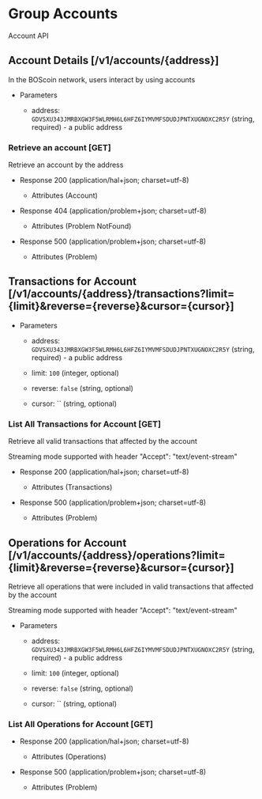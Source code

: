 # Group Accounts
Account API

## Account Details [/v1/accounts/{address}]
<p> In the BOScoin network, users interact by using accounts </p>

+ Parameters

    + address: `GDVSXU343JMRBXGW3F5WLRMH6L6HFZ6IYMVMFSDUDJPNTXUGNOXC2R5Y` (string, required) - a public address

### Retrieve an account [GET]
<p> Retrieve an account by the address </p>

+ Response 200 (application/hal+json; charset=utf-8)

    + Attributes (Account)

+ Response 404 (application/problem+json; charset=utf-8)

    + Attributes (Problem NotFound)

+ Response 500 (application/problem+json; charset=utf-8)
    
    + Attributes (Problem)
    

## Transactions for Account [/v1/accounts/{address}/transactions?limit={limit}&reverse={reverse}&cursor={cursor}]

+ Parameters

    + address: `GDVSXU343JMRBXGW3F5WLRMH6L6HFZ6IYMVMFSDUDJPNTXUGNOXC2R5Y` (string, required) - a public address
    
    + limit: `100` (integer, optional)
            
    + reverse: `false` (string, optional)
            
    + cursor: `` (string, optional)


### List All Transactions for Account [GET]
<p> Retrieve all valid transactions that affected by the account </p>
<p> Streaming mode supported with header "Accept": "text/event-stream" </p>

+ Response 200 (application/hal+json; charset=utf-8)

    + Attributes (Transactions)

+ Response 500 (application/problem+json; charset=utf-8)
    
    + Attributes (Problem)


## Operations for Account [/v1/accounts/{address}/operations?limit={limit}&reverse={reverse}&cursor={cursor}]
<p> Retrieve all operations that were included in valid transactions that affected by the account </p>
<p> Streaming mode supported with header "Accept": "text/event-stream" </p>

+ Parameters

    + address: `GDVSXU343JMRBXGW3F5WLRMH6L6HFZ6IYMVMFSDUDJPNTXUGNOXC2R5Y` (string, required) - a public address

    + limit: `100` (integer, optional)
        
    + reverse: `false` (string, optional)
        
    + cursor: `` (string, optional)

### List All Operations for Account [GET]

+ Response 200 (application/hal+json; charset=utf-8)

    + Attributes (Operations)

+ Response 500 (application/problem+json; charset=utf-8)

    + Attributes (Problem)

